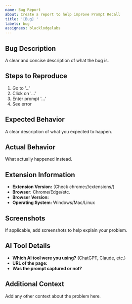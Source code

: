 ```yaml
---
name: Bug Report
about: Create a report to help improve Prompt Recall
title: '[Bug] '
labels: bug
assignees: blacklodgelabs
---
```


## Bug Description
A clear and concise description of what the bug is.

## Steps to Reproduce
1. Go to '...'
2. Click on '...'
3. Enter prompt '...'
4. See error

## Expected Behavior
A clear description of what you expected to happen.

## Actual Behavior
What actually happened instead.

## Extension Information
- **Extension Version:** (Check chrome://extensions/)
- **Browser:** Chrome/Edge/etc.
- **Browser Version:** 
- **Operating System:** Windows/Mac/Linux

## Screenshots
If applicable, add screenshots to help explain your problem.

## AI Tool Details
- **Which AI tool were you using?** (ChatGPT, Claude, etc.)
- **URL of the page:** 
- **Was the prompt captured or not?**

## Additional Context
Add any other context about the problem here.

